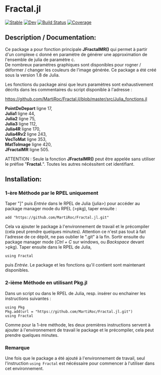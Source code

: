 # Fractal.jl

[![Stable](https://img.shields.io/badge/docs-stable-blue.svg)](https://MartiRoc.github.io/Fractal.jl/stable/)
[![Dev](https://img.shields.io/badge/docs-dev-blue.svg)](https://MartiRoc.github.io/Fractal.jl/dev/)
[![Build Status](https://github.com/MartiRoc/Fractal.jl/actions/workflows/CI.yml/badge.svg?branch=master)](https://github.com/MartiRoc/Fractal.jl/actions/workflows/CI.yml?query=branch%3Amaster)
[![Coverage](https://codecov.io/gh/MartiRoc/Fractal.jl/branch/master/graph/badge.svg)](https://codecov.io/gh/MartiRoc/Fractal.jl)

## Description / Documentation:  

Ce package a pour fonction principale **JFractalMR()** qui permet à partir d'un complexe c donné en paramètre de générer une approximation de l'ensemble de julia de paramètre c. \
De nombreux paramètres graphiques sont disponibles pour rogner / déformer / changer les couleurs de l'image générée. Ce package a été créé sous la version 1.8 de Julia.

Les fonctions du package ainsi que leurs paramètres sont exhaustivement décrits dans les commentaires du script disponible à l'adresse :

https://github.com/MartiRoc/Fractal.jl/blob/master/src/Julia_fonctions.jl

**PointDeDepart** ligne 17, \
**Julia1** ligne 44, \
**Julia2** ligne 75, \
**Julia3** ligne 112, \
**Julia4R** ligne 170, \
**Julia4Rv2** ligne 243, \
**VecToMat** ligne 353, \
**MatToImage** ligne 420, \
**JFractalMR** ligne 505.

ATTENTION : Seule la fonction **JFractalMR()** peut être appelée sans utiliser le préfixe "**Fractal.**". Toutes les autres nécéssitent cet identifiant. 

## Installation:

### 1-ère Méthode par le RPEL uniquement

Taper "]" puis *Entrée* dans le RPEL de Julia (julia>) pour accéder au package manager mode du RPEL (>pkg), taper ensuite :

`add "https://github.com/MartiRoc/Fractal.jl.git"`

Cela va ajouter le package à l'environnement de travail et le précompiler (cela peut prendre quelques minutes). Attention ce n'est pas tout à fait l'adresse de ce dépôt, ne pas oublier le ".git" à la fin. Sortir ensuite du package manager mode (*Ctrl + C* sur windows, ou *Backspace* devant >pkg). Taper ensuite dans le RPEL de Julia, 

`using Fractal`

puis *Entrée*. Le package et les fonctions qu'il contient sont maintenant disponibles.

### 2-ième Méthode en utilisant Pkg.jl

Dans un script ou dans le RPEL de Julia, resp. insérer ou enchainer les instructions suivantes : 

`using Pkg` \
`Pkg.add(url = "https://github.com/MartiRoc/Fractal.jl.git")` \
`using Fractal`

Comme pour la 1-ère méthode, les deux premières instructions servent à ajouter à l'environnement de travail le package et le précompiler, cela peut prendre quelques minutes. 

### Remarque

Une fois que le package a été ajouté à l'environnement de travail, seul l'instruction `using Fractal` est nécéssaire pour commencer à l'utiliser dans cet environnement. 
